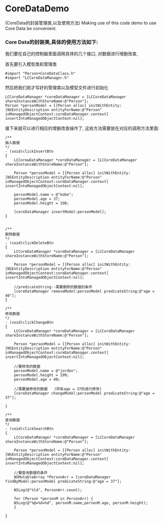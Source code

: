 # CoreDataDemo
(CoreData的封装管理类,以及使用方法)
Making use of this code demo to use Core Data be convenient.


### Core Data的封装类,具体的使用方法如下:
我们要在自己的控制器里面调用具体的几个接口, 对数据进行增删改查,

首先要引入模型类和管理类
    
    #import "Person+CoreDataClass.h"
    #import "LCCoreDataManager.h"


然后把我们刚才写好的管理类以及模型文件进行初始化

    LCCoreDataManager *coreDataManager = [LCCoreDataManager shareInstanceWithStoreName:@"Person"];
    Person *personModel = [[Person alloc] initWithEntity:[NSEntityDescription entityForName:@"Person" inManagedObjectContext:coreDataManager.context] insertIntoManagedObjectContext:nil];

接下来就可以进行相应的增删改查操作了, 这些方法需要放在对应的调用方法里面:

    /** 
    插入数据
    */
    - (void)clickInsertBtn
    { 
        LCCorewDataManager *coreDataManager = [LCCoreDataManager shareInstanceWithStoreName:@"Person"];

        Person *personModel = [[Person alloc] initWithEntity:[NSEntityDescription entityForName:@"Person" inManagedObjectContext:coreDataManager.context] insertIntoManagedObjectContext:nil];

        personModel.name = @"kobe";
        personModel.age = 37;
        personModel.height = 198;

        [coreDataManager insertModel:personModel];
    }


    /** 
    删除数据 
    */
    - (void)clickDeleteBtn
    {
        LCCoreDataManager *coreDataManager = [LCCoreDataManager shareInstanceWithStoreName:@"Person"];

        Person *personModel = [[Person alloc] initWithEntity:[NSEntityDescription entityForName:@"Person" inManagedObjectContext:coreDataManager.context] insertIntoManagedObjectContext:nil];

        //predicateString--需要删除的数据的条件
        [coreDataManager removeModel:personModel predicateString:@"age = 40"];
    }

    /** 
    修改数据 
    */
    - (void)clickChangeBtn
    {
        LCCoreDataManager *coreDataManager = [LCCoreDataManager shareInstanceWithStoreName:@"Person"];

        Person *personModel = [[Person alloc] initWithEntity:[NSEntityDescription entityForName:@"Person" inManagedObjectContext:coreDataManager.context] insertIntoManagedObjectContext:nil];

        //要修改的数据
        personModel.name = @"jordon";
        personModel.height = 199;
        personModel.age = 40;

        //需要被修改的数据   (所有age = 37的进行修改)
        [coreDataManager changeModel:personModel predicateString:@"age = 37"];

    }

    /**
    查询数据
    */
    - (void)clickSearchBtn
    {
        LCCoreDataManager *coreDataManager = [LCCoreDataManager shareInstanceWithStoreName:@"Person"];

        Person *personModel = [[Person alloc] initWithEntity:[NSEntityDescription entityForName:@"Person" inManagedObjectContext:coreDataManager.context] insertIntoManagedObjectContext:nil];

        //要查询数据的条件
        NSMutableArray *PersonArr = [coreDataManager findByModel:personModel predicateString:@"age = 37"];

        NSLog(@"%ld", PersonArr.count);

        for (Person *personM in PersonArr) {
        NSLog(@"%@=%d=%d", personM.name,personM.age, personM.height);
        }

    }

